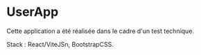 # UserApp

Cette application a été réalisée dans le cadre d'un test technique.

Stack : React/ViteJSn, BootstrapCSS.
